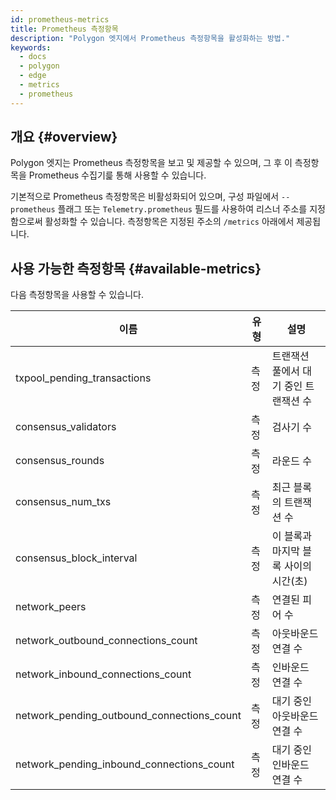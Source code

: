 ```yaml
---
id: prometheus-metrics
title: Prometheus 측정항목
description: "Polygon 엣지에서 Prometheus 측정항목을 활성화하는 방법."
keywords:
  - docs
  - polygon
  - edge
  - metrics
  - prometheus
---
```


## 개요 {#overview}

Polygon 엣지는 Prometheus 측정항목을 보고 및 제공할 수 있으며, 그 후 이 측정항목을 Prometheus 수집기릁 통해 사용할 수 있습니다.

기본적으로 Prometheus 측정항목은 비활성화되어 있으며, 구성 파일에서 `--prometheus` 플래그 또는 `Telemetry.prometheus` 필드를 사용하여 리스너 주소를 지정함으로써 활성화할 수 있습니다.
측정항목은 지정된 주소의 `/metrics` 아래에서 제공됩니다.

## 사용 가능한 측정항목 {#available-metrics}

다음 측정항목을 사용할 수 있습니다.

| **이름** | **유형** | **설명** |
|-----------------------------------------------|---------------|-------------------------------------------------|
| txpool_pending_transactions | 측정 | 트랜잭션 풀에서 대기 중인 트랜잭션 수 |
| consensus_validators | 측정 | 검사기 수 |
| consensus_rounds | 측정 | 라운드 수 |
| consensus_num_txs | 측정 | 최근 블록의 트랜잭션 수 |
| consensus_block_interval | 측정 | 이 블록과 마지막 블록 사이의 시간(초) |
| network_peers | 측정 | 연결된 피어 수 |
| network_outbound_connections_count | 측정 | 아웃바운드 연결 수 |
| network_inbound_connections_count | 측정 | 인바운드 연결 수 |
| network_pending_outbound_connections_count | 측정 | 대기 중인 아웃바운드 연결 수 |
| network_pending_inbound_connections_count | 측정 | 대기 중인 인바운드 연결 수 |